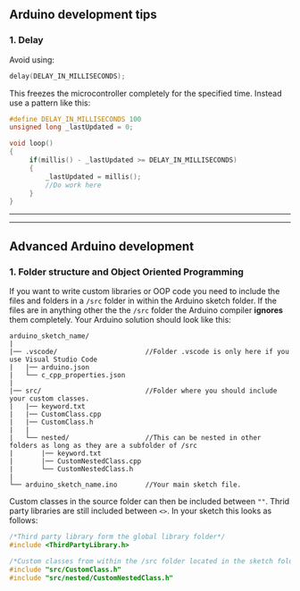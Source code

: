 ## Arduino development tips

### 1. Delay
Avoid using: 
```C++ 
delay(DELAY_IN_MILLISECONDS);
``` 
This freezes the microcontroller completely for the specified time. Instead use a pattern like this:

   ```C++
   #define DELAY_IN_MILLISECONDS 100
   unsigned long _lastUpdated = 0;

   void loop()
   {
        if(millis() - _lastUpdated >= DELAY_IN_MILLISECONDS)
        {
            _lastUpdated = millis();
            //Do work here
        }
   }
   ```
-----
----
## Advanced Arduino development

### 1. Folder structure and Object Oriented Programming
If you want to write custom libraries or OOP code you need to include the files and folders in a `/src` folder in within the Arduino sketch folder. If the files are in anything other the the `/src` folder the Arduino compiler __ignores__ them completely. Your Arduino solution should look like this:

```
arduino_sketch_name/
|
|── .vscode/                      //Folder .vscode is only here if you use Visual Studio Code
|   |── arduino.json
|   └── c_cpp_properties.json
|
|── src/                          //Folder where you should include your custom classes.
|   |── keyword.txt
|   |── CustomClass.cpp
|   |── CustomClass.h
|   |
|   └── nested/                   //This can be nested in other folders as long as they are a subfolder of /src
|       |── keyword.txt
|       |── CustomNestedClass.cpp
|       └── CustomNestedClass.h
|
└── arduino_sketch_name.ino       //Your main sketch file.
```

Custom classes in the source folder can then be included between `""`. Thrid party libraries are still included between `<>`.
In your sketch this looks as follows:
```C++
/*Third party library form the global library folder*/
#include <ThirdPartyLibrary.h>

/*Custom classes from within the /src folder located in the sketch folder*/
#include "src/CustomClass.h"
#include "src/nested/CustomNestedClass.h"
```
